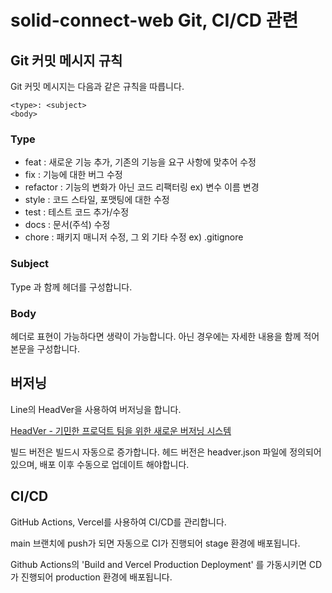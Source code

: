 # solid-connect-web Git, CI/CD 관련

## Git 커밋 메시지 규칙

Git 커밋 메시지는 다음과 같은 규칙을 따릅니다.

```plain text
<type>: <subject>
<body>
```

### Type

- feat : 새로운 기능 추가, 기존의 기능을 요구 사항에 맞추어 수정
- fix : 기능에 대한 버그 수정
- refactor : 기능의 변화가 아닌 코드 리팩터링 ex) 변수 이름 변경
- style : 코드 스타일, 포맷팅에 대한 수정
- test : 테스트 코드 추가/수정
- docs : 문서(주석) 수정
- chore : 패키지 매니저 수정, 그 외 기타 수정 ex) .gitignore

### Subject

Type 과 함께 헤더를 구성합니다.

### Body

헤더로 표현이 가능하다면 생략이 가능합니다. 아닌 경우에는 자세한 내용을 함께 적어 본문을 구성합니다.

## 버저닝

Line의 HeadVer을 사용하여 버저닝을 합니다.

[HeadVer - 기민한 프로덕트 팀을 위한 새로운 버저닝 시스템](https://techblog.lycorp.co.jp/ko/headver-new-versioning-system-for-product-teams)

빌드 버전은 빌드시 자동으로 증가합니다. 헤드 버전은 headver.json 파일에 정의되어 있으며, 배포 이후 수동으로 업데이트 해야합니다.

## CI/CD

GitHub Actions, Vercel를 사용하여 CI/CD를 관리합니다.

main 브랜치에 push가 되면 자동으로 CI가 진행되어 stage 환경에 배포됩니다.

Github Actions의 'Build and Vercel Production Deployment' 를 가동시키면 CD가 진행되어 production 환경에 배포됩니다.
